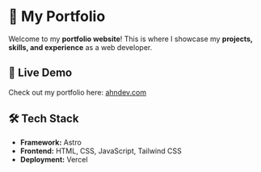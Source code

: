 # 🚀 My Portfolio

Welcome to my **portfolio website**! This is where I showcase my **projects, skills, and experience** as a web developer.

## 🔗 Live Demo

Check out my portfolio here: [ahndev.com](https://ahndev.com)

## 🛠️ Tech Stack

- **Framework:** Astro
- **Frontend:** HTML, CSS, JavaScript, Tailwind CSS
- **Deployment:** Vercel
